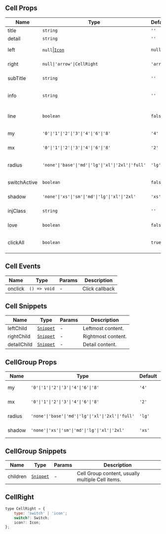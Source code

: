 ## Cell Props

| Name         | Type                                                              | Default   | Required | Description                  |
| ------------ | ----------------------------------------------------------------- | --------- | -------- | ---------------------------- |
| title        | `string`                                                          | `''`      | N        | Title.                       |
| detail       | `string`                                                          | `''`      | N        | Right detail.                |
| left         | `null`\|[`Icon`](https://stdf.design/components?nav=icon&tab=1) | `null`    | N        | Leftmost content.            |
| right        | `null\|'arrow'\|CellRight`                                        | `'arrow'` | N        | Rightmost content.           |
| subTitle     | `string`                                                          | `''`      | N        | Left subtitle.               |
| info         | `string`                                                          | `''`      | N        | Right secondary info.        |
| line         | `boolean`                                                         | `false`   | N        | Show bottom divider.         |
| my           | `'0'\|'1'\|'2'\|'3'\|'4'\|'6'\|'8'`                               | `'4'`     | N        | Vertical margin.             |
| mx           | `'0'\|'1'\|'2'\|'3'\|'4'\|'6'\|'8'`                               | `'2'`     | N        | Horizontal margin.           |
| radius       | `'none'\|'base'\|'md'\|'lg'\|'xl'\|'2xl'\|'full'`                 | `'lg'`    | N        | Border radius style.         |
| switchActive | `boolean`                                                         | `false`   | N        | Switch state.                |
| shadow       | `'none'\|'xs'\|'sm'\|'md'\|'lg'\|'xl'\|'2xl'`                   | `'xs'`    | N        | Shadow style.                |
| injClass     | `string`                                                          | `''`      | N        | Inject CSS class name.       |
| love         | `boolean`                                                         | `false`   | N        | Enable care version.         |
| clickAll     | `boolean`                                                         | `true`    | N        | Click entire row to trigger. |

## Cell Events

| Name    | Type         | Params | Description    |
| ------- | ------------ | ------ | -------------- |
| onclick | `() => void` | -      | Click callback |

## Cell Snippets

| Name        | Type                                                                | Params | Description        |
| ----------- | ------------------------------------------------------------------- | ------ | ------------------ |
| leftChild   | [`Snippet`](https://svelte.dev/docs/svelte/snippet#Typing-snippets) | -      | Leftmost content.  |
| rightChild  | [`Snippet`](https://svelte.dev/docs/svelte/snippet#Typing-snippets) | -      | Rightmost content. |
| detailChild | [`Snippet`](https://svelte.dev/docs/svelte/snippet#Typing-snippets) | -      | Detail content.    |

## CellGroup Props

| Name   | Type                                              | Default | Required | Description        |
| ------ | ------------------------------------------------- | ------- | -------- | ------------------ |
| my     | `'0'\|'1'\|'2'\|'3'\|'4'\|'6'\|'8'`               | `'4'`   | N        | Vertical margin.   |
| mx     | `'0'\|'1'\|'2'\|'3'\|'4'\|'6'\|'8'`               | `'2'`   | N        | Horizontal margin. |
| radius | `'none'\|'base'\|'md'\|'lg'\|'xl'\|'2xl'\|'full'` | `'lg'`  | N        | Border radius.     |
| shadow | `'none'\|'xs'\|'sm'\|'md'\|'lg'\|'xl'\|'2xl'`     | `'xs'`  | N        | Shadow style.      |

## CellGroup Snippets

| Name     | Type                                                                | Params | Description                                      |
| -------- | ------------------------------------------------------------------- | ------ | ------------------------------------------------ |
| children | [`Snippet`](https://svelte.dev/docs/svelte/snippet#Typing-snippets) | -      | Cell Group content, usually multiple Cell items. |

## CellRight

```javascript
type CellRight = {
	type: 'switch' | 'icon';
	switch?: Switch;
	icon?: Icon;
};
```
